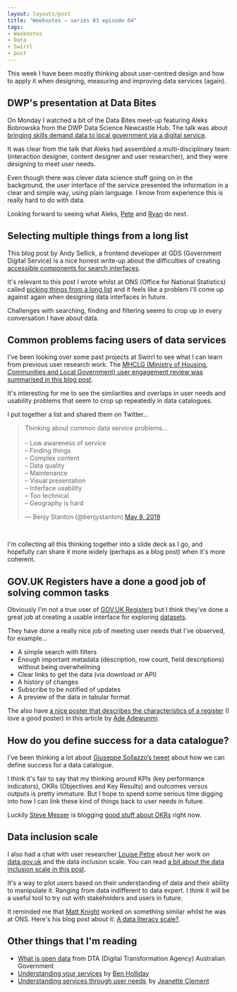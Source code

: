 ```yaml
---
layout: layouts/post
title: "Weeknotes – series 03 episode 04"
tags:
- Weeknotes
- Data
- Swirrl
- post
---
```


This week I have been mostly thinking about user-centred design and how to apply it when designing, measuring and improving data services (again).

## DWP's presentation at Data Bites

On Monday I watched a bit of the Data Bites meet-up featuring Aleks Bobrowska from the DWP Data Science Newcastle Hub. The talk was about [bringing skills demand data to local government via a digital service](https://youtu.be/bU7ucrqjtsg?t=491).

It was clear from the talk that Aleks had assembled a multi-disciplinary team (interaction designer, content designer and user researcher), and they were designing to meet user needs.

Even though there was clever data science stuff going on in the background, the user interface of the service presented the information in a clear and simple way, using plain language. I know from experience this is really hard to do with data.

Looking forward to seeing what Aleks, [Pete](https://twitter.com/peterjobes) and [Ryan](https://twitter.com/drryandunn) do next.

## Selecting multiple things from a long list

This blog post by Andy Sellick, a frontend developer at GDS (Government Digital Service) is a nice honest write-up about the difficulties of creating [accessible components for search interfaces](https://accessibility.blog.gov.uk/2019/04/08/accessibility-lessons-dealing-with-a-large-amount-of-form-inputs/). 

It's relevant to this post I wrote whilst at ONS (Office for National Statistics) called [picking things from a long list](https://digitalblog.ons.gov.uk/2017/08/15/picking-things-from-a-long-list/) and it feels like a problem I'll come up against again when designing data interfaces in future.

Challenges with searching, finding and filtering seems to crop up in every conversation I have about data.

## Common problems facing users of data services

I've been looking over some past projects at Swirrl to see what I can learn from previous user research work. The [MHCLG  (Ministry of Housing, Communities and Local Government) user engagement review was summarised in this blog post](https://news.opendatacommunities.org/open-data-communities-engagement-review/).

It's interesting for me to see the similarities and overlaps in user needs and usability problems that seem to crop up repeatedly in data catalogues.

I put together a list and shared them on Twitter…

<blockquote class="twitter-tweet"><p lang="en" dir="ltr">Thinking about common data service problems…<br><br>– Low awareness of service<br>– Finding things<br>– Complex content<br>– Data quality<br>– Maintenance<br>– Visual presentation<br>– Interface usability<br>– Too technical<br>– Geography is hard</p>&mdash; Benjy Stanton (@benjystanton) <a href="https://twitter.com/benjystanton/status/1126097351746162689?ref_src=twsrc%5Etfw">May 8, 2019</a></blockquote> <script async src="https://platform.twitter.com/widgets.js" charset="utf-8"></script>

<br>

I'm collecting all this thinking together into a slide deck as I go, and hopefully can share it more widely (perhaps as a blog post) when it's more coherent.

## GOV.UK Registers have a done a good job of solving common tasks

Obviously I'm not a true user of [GOV.UK Registers](https://www.registers.service.gov.uk/) but I think they've done a great job at creating a usable interface for exploring [datasets](https://www.registers.service.gov.uk/registers/internal-drainage-board).

They have done a really nice job of meeting user needs that I've observed, for example…

- A simple search with filters
- Enough important metadata (description, row count, field descriptions) without being overwhelming
- Clear links to get the data (via download or API)
- A history of changes
- Subscribe to be notified of updates
- A preview of the data in tabular format

The also have [a nice poster that describes the characteristics of a register](https://gds.blog.gov.uk/2016/03/11/getting-from-data-to-registers/) (I love a good poster) in this article by [Ade Adewunmi](https://twitter.com/adewunmi). 

## How do you define success for a data catalogue?

I've been thinking a lot about [Giuseppe Sollazzo’s tweet](https://twitter.com/puntofisso/status/1124280454209839105) about how we can define success for a data catalogue.

I think it's fair to say that my thinking around KPIs (key performance indicators), OKRs (Objectives and Key Results) and outcomes versus outputs is pretty immature. But I hope to spend some serious time digging into how I can link these kind of things back to user needs in future.

Luckily [Steve Messer](https://twitter.com/stevenjmesser) is blogging [good stuff about OKRs](https://visitmy.website/2019/02/21/how-we-use-okrs-gov-uk/) right now.

## Data inclusion scale

I also had a chat with user researcher [Louise Petre](https://twitter.com/loup73) about her work on [data.gov.uk](https://data.gov.uk/) and the data inclusion scale. You can read [a bit about the data inclusion scale in this post](https://dataingovernment.blog.gov.uk/2017/11/09/performance-analysis-and-user-research-cross-government-meetup/).

It's a way to plot users based on their understanding of data and their ability to manipulate it. Ranging from data indifferent to data expert. I think it will be a useful tool to try out with stakeholders and users in future.

It reminded me that [Matt Knight](https://twitter.com/mattinwales) worked on something similar whilst he was at ONS. Here's his blog post about it: [A data literacy scale?](https://digitalblog.ons.gov.uk/2018/04/05/a-data-literacy-scale/).

## Other things that I'm reading

- [What is open data](https://www.dta.gov.au/help-and-advice/guides-and-tools/requirements-australian-government-websites/open-data#what-is-open-data) from DTA (Digital Transformation Agency) Australian Government
- [Understanding your services](https://blog.wearefuturegov.com/understanding-your-services-3344d4bb1f75) by [Ben Holliday](https://twitter.com/BenHolliday)
- [Understanding services through user needs ](https://pds.blog.parliament.uk/2019/01/11/understanding-services-through-user-needs%E2%80%AF/) by [Jeanette Clement](https://twitter.com/clementcreate)

